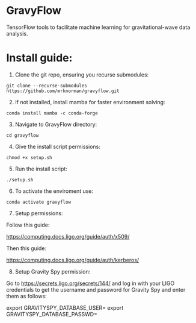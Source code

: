 # GravyFlow
TensorFlow tools to facilitate machine learning for gravitational-wave data analysis. 

# Install guide:

1. Clone the git repo, ensuring you recurse submodules:
```
git clone --recurse-submodules https://github.com/mrknorman/gravyflow.git
```

2. If not installed, install mamba for faster environment solving:
```
conda install mamba -c conda-forge
```

3. Navigate to GravyFlow directory:
```
cd gravyflow
```

4. Give the install script permissions:
```
chmod +x setup.sh
```

5. Run the install script:
```
./setup.sh
```

6. To activate the enviroment use:
```
conda activate gravyflow
```

7. Setup permissions:

Follow this guide: 

https://computing.docs.ligo.org/guide/auth/x509/

Then this guide:

https://computing.docs.ligo.org/guide/auth/kerberos/

8. Setup Gravity Spy permission:

Go to https://secrets.ligo.org/secrets/144/ and log in with your LIGO credentials
to get the username and password for Gravity Spy and enter them as follows:

export GRAVITYSPY_DATABASE_USER=<user>
export GRAVITYSPY_DATABASE_PASSWD=<password>